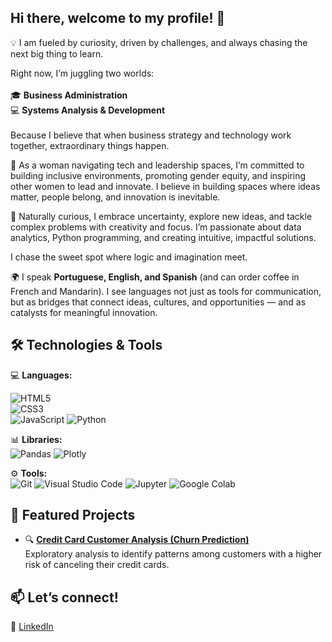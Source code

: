 ## Hi there, welcome to my profile! 👋

💡 I am fueled by curiosity, driven by challenges, and always chasing the next big thing to learn.   

Right now, I’m juggling two worlds: <br>  
🎓 **Business Administration**  <br>
💻 **Systems Analysis & Development**  <br>  
Because I believe that when business strategy and technology work together, extraordinary things happen.   

🚀 As a woman navigating tech and leadership spaces, I’m committed to building inclusive environments, promoting gender equity, and inspiring other women to lead and innovate. I believe in building spaces where ideas matter, people belong, and innovation is inevitable.  

🧠 Naturally curious, I embrace uncertainty, explore new ideas, and tackle complex problems with creativity and focus. I’m passionate about data analytics, Python programming, and creating intuitive, impactful solutions.  

I chase the sweet spot where logic and imagination meet.

🌍 I speak **Portuguese, English, and Spanish** (and can order coffee in French and Mandarin).  I see languages not just as tools for communication, but as bridges that connect ideas, cultures, and opportunities — and as catalysts for meaningful innovation.

## 🛠 Technologies & Tools
💻 **Languages:** 

![HTML5](https://img.shields.io/badge/HTML5-E34F26?style=for-the-badge&logo=html5&logoColor=white)  
![CSS3](https://img.shields.io/badge/CSS3-1572B6?style=for-the-badge&logo=css3&logoColor=white)   
![JavaScript](https://img.shields.io/badge/JavaScript-F7DF1E?style=for-the-badge&logo=javascript&logoColor=black)
![Python](https://img.shields.io/badge/Python-3776AB?style=for-the-badge&logo=python&logoColor=white) <br> 

📊 **Libraries:**  
![Pandas](https://img.shields.io/badge/Pandas-150458?style=for-the-badge&logo=pandas&logoColor=white)
![Plotly](https://img.shields.io/badge/Plotly-3F4F75?style=for-the-badge&logo=plotly&logoColor=white) <br>

⚙️ **Tools:** <br>
![Git](https://img.shields.io/badge/Git-F05033?style=for-the-badge&logo=git&logoColor=white)
![Visual Studio Code](https://img.shields.io/badge/VS%20Code-007ACC?style=for-the-badge&logo=visualstudiocode&logoColor=white)
![Jupyter](https://img.shields.io/badge/Jupyter-F37726?style=for-the-badge&logo=jupyter&logoColor=white)
![Google Colab](https://img.shields.io/badge/Google%20Colab-F9AB00?style=for-the-badge&logo=googlecolab&logoColor=white) <br>


## 📌 Featured Projects
- 🔍 **[Credit Card Customer Analysis (Churn Prediction)](https://github.com/Themis-art/minicurso-analise-dados)**  
  Exploratory analysis to identify patterns among customers with a higher risk of canceling their credit cards.  

## 📫 Let’s connect!
💼 [LinkedIn](www.linkedin.com/in/marina-almeida-gonzalez-papadopolis) 
  
